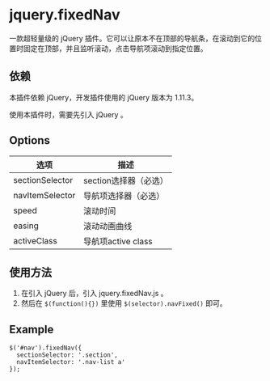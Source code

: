 # jquery.fixedNav
一款超轻量级的 jQuery 插件。它可以让原本不在顶部的导航条，在滚动到它的位置时固定在顶部，并且监听滚动，点击导航项滚动到指定位置。 

## 依赖

本插件依赖 jQuery，开发插件使用的 jQuery 版本为 1.11.3。

使用本插件时，需要先引入 jQuery 。

## Options

选项 | 描述
------------ | -------------
sectionSelector | section选择器（必选）
navItemSelector | 导航项选择器（必选）
speed           | 滚动时间
easing          | 滚动动画曲线
activeClass     |  导航项active class

## 使用方法
1. 在引入 jQuery 后，引入 jquery.fixedNav.js 。 
2. 然后在 `$(function(){})` 里使用 `$(selector).navFixed()` 即可。

## Example
```
$('#nav').fixedNav({
  sectionSelector: '.section',
  navItemSelector: '.nav-list a'
});
```
